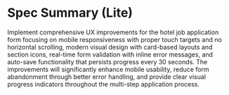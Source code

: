 # Spec Summary (Lite)

Implement comprehensive UX improvements for the hotel job application form focusing on mobile responsiveness with proper touch targets and no horizontal scrolling, modern visual design with card-based layouts and section icons, real-time form validation with inline error messages, and auto-save functionality that persists progress every 30 seconds. The improvements will significantly enhance mobile usability, reduce form abandonment through better error handling, and provide clear visual progress indicators throughout the multi-step application process.
